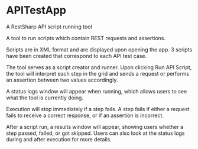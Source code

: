 # APITestApp
A RestSharp API script running tool

A tool to run scripts which contain REST requests and assertions.

Scripts are in XML format and are displayed upon opening the app. 3 scripts have been created that correspond to each API test case.

The tool serves as a script creator and runner. Upon clicking Run API Script, the tool will interpret each step in the grid and sends a request or performs an assertion between two values accordingly.

A status logs window will appear when running, which allows users to see what the tool is currently doing.

Execution will stop immediately if a step fails. A step fails if either a request fails to receive a correct response, or if an assertion is incorrect.

After a script run, a results window will appear, showing users whether a step passed, failed, or got skipped. Users can also look at the status logs during and after execution for more details.
